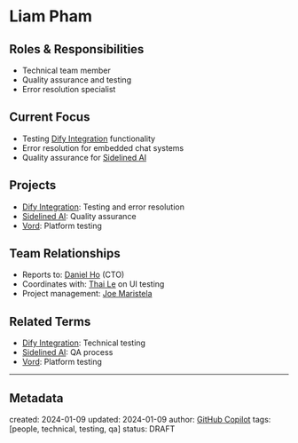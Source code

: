 # Liam Pham

## Roles & Responsibilities
- Technical team member
- Quality assurance and testing
- Error resolution specialist

## Current Focus
- Testing [Dify Integration](/NAMES_AND_TERMS/technologies/dify-integration.md) functionality
- Error resolution for embedded chat systems
- Quality assurance for [Sidelined AI](/NAMES_AND_TERMS/products/sidelined-ai.md)

## Projects
- [Dify Integration](/NAMES_AND_TERMS/technologies/dify-integration.md): Testing and error resolution
- [Sidelined AI](/NAMES_AND_TERMS/products/sidelined-ai.md): Quality assurance
- [Vord](/NAMES_AND_TERMS/technologies/vord.md): Platform testing

## Team Relationships
- Reports to: [Daniel Ho](/NAMES_AND_TERMS/people/daniel-ho.md) (CTO)
- Coordinates with: [Thai Le](/NAMES_AND_TERMS/people/thai-le.md) on UI testing
- Project management: [Joe Maristela](/NAMES_AND_TERMS/people/joe-maristela.md)

## Related Terms
- [Dify Integration](/NAMES_AND_TERMS/technologies/dify-integration.md): Technical testing
- [Sidelined AI](/NAMES_AND_TERMS/products/sidelined-ai.md): QA process
- [Vord](/NAMES_AND_TERMS/technologies/vord.md): Platform testing

---
## Metadata
created: 2024-01-09
updated: 2024-01-09
author: [GitHub Copilot](https://github.com/features/copilot)
tags: [people, technical, testing, qa]
status: DRAFT